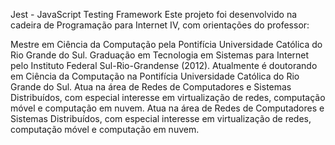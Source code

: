 Jest - JavaScript Testing Framework
Este projeto foi desenvolvido na cadeira de Programação para Internet IV, com orientações do professor:

Mestre em Ciência da Computação pela Pontifícia Universidade Católica do Rio Grande do Sul.
Graduação em Tecnologia em Sistemas para Internet pelo Instituto Federal Sul-Rio-Grandense (2012).
Atualmente é doutorando em Ciência da Computação na Pontifícia Universidade Católica do Rio Grande do Sul. Atua na área de Redes de Computadores e Sistemas Distribuídos, com especial interesse em virtualização de redes, computação móvel e computação em nuvem.
Atua na área de Redes de Computadores e Sistemas Distribuídos, com especial interesse em virtualização de redes, computação móvel e computação em nuvem.

